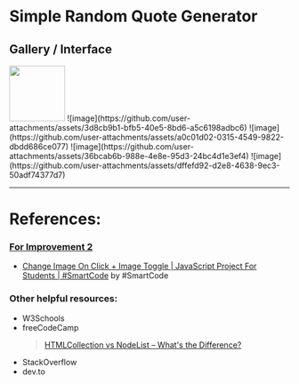 # Simple Random Quote Generator
## Gallery / Interface
<img src="https://github.com/user-attachments/assets/38be7502-8755-4680-9ba3-99f81a5623d5" width="100"/>
![image](https://github.com/user-attachments/assets/3d8cb9b1-bfb5-40e5-8bd6-a5c6198adbc6)
![image](https://github.com/user-attachments/assets/a0c01d02-0315-4549-9822-dbdd686ce077)
![image](https://github.com/user-attachments/assets/36bcab6b-988e-4e8e-95d3-24bc4d1e3ef4)
![image](https://github.com/user-attachments/assets/dffefd92-d2e8-4638-9ec3-50adf74377d7)

---
# References:
### [For Improvement 2](20250614-random-quote-generator/20250614-random-quote-generator-improved-2)
- [Change Image On Click + Image Toggle | JavaScript Project For Students | #SmartCode](https://www.youtube.com/watch?v=ydeQbbF9jbw) by #SmartCode <br/>

### Other helpful resources:
- W3Schools
- freeCodeCamp
  > [HTMLCollection vs NodeList – What's the Difference?](https://www.freecodecamp.org/news/dom-manipulation-htmlcollection-vs-nodelist/)
- StackOverflow
- dev.to
